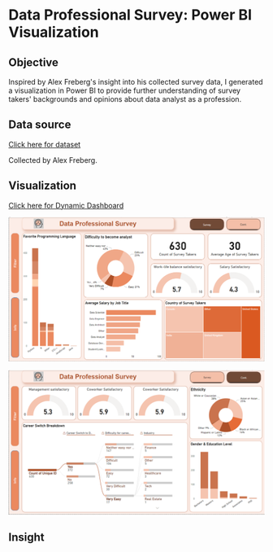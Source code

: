 # Data Professional Survey: Power BI Visualization

## Objective

Inspired by Alex Freberg's insight into his collected survey data, I generated a visualization in Power BI to provide further understanding of survey takers' backgrounds and opinions about data analyst as a profession. 

## Data source

[Click here for dataset](https://github.com/TrangPham93/Data_Professional_Survey/blob/f8d09680b64671c5a363301fb8bef3ae05c0c930/Assets/Dataset/Power%20BI%20-%20Final%20Project.xlsx)

Collected by  Alex Freberg.

## Visualization

[Click here for Dynamic Dashboard](https://app.powerbi.com/reportEmbed?reportId=906499cc-6dce-4a7f-92e5-a3f3fbec8638&autoAuth=true&ctid=48e816e3-d952-4dbc-a5d2-6f5023502390)

![Survey_1](Assets/Images/Survey_1.png)

![Survey_2](Assets/Images/Survey_2.png)

## Insight

